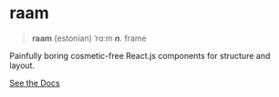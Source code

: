 # raam

> **raam** (estonian) ˈrɑːm _**n**._ frame

Painfully boring cosmetic-free React.js components for structure and layout.

[See the Docs](https://raam.joebell.co.uk)
